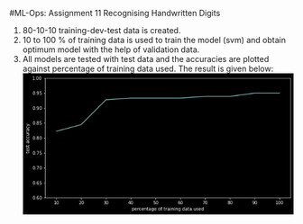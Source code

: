 #ML-Ops: 
Assignment 11
Recognising Handwritten Digits

1. 80-10-10 training-dev-test data is created.
2. 10 to 100 % of training data is used to train the model (svm) and obtain optimum model with the help of validation data.
3. All models are tested with test data and the accuracies are plotted against percentage of training data used.
The result is given below:
![](Images/a11_0.PNG)










